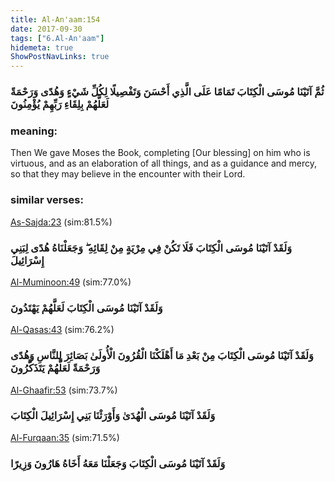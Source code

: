 ```yaml
---
title: Al-An'aam:154
date: 2017-09-30
tags: ["6.Al-An'aam"]
hidemeta: true 
ShowPostNavLinks: true 
---
```

### ثُمَّ آتَيْنَا مُوسَى الْكِتَابَ تَمَامًا عَلَى الَّذِي أَحْسَنَ وَتَفْصِيلًا لِكُلِّ شَيْءٍ وَهُدًى وَرَحْمَةً لَعَلَّهُمْ بِلِقَاءِ رَبِّهِمْ يُؤْمِنُونَ
### meaning: 
Then We gave Moses the Book, completing [Our blessing] on him who is virtuous, and as an elaboration of all things, and as a guidance and mercy, so that they may believe in the encounter with their Lord.
### similar verses: 

[As-Sajda:23](/32/23) (sim:81.5%)

### وَلَقَدْ آتَيْنَا مُوسَى الْكِتَابَ فَلَا تَكُنْ فِي مِرْيَةٍ مِنْ لِقَائِهِ ۖ وَجَعَلْنَاهُ هُدًى لِبَنِي إِسْرَائِيلَ

[Al-Muminoon:49](/23/49) (sim:77.0%)

### وَلَقَدْ آتَيْنَا مُوسَى الْكِتَابَ لَعَلَّهُمْ يَهْتَدُونَ

[Al-Qasas:43](/28/43) (sim:76.2%)

### وَلَقَدْ آتَيْنَا مُوسَى الْكِتَابَ مِنْ بَعْدِ مَا أَهْلَكْنَا الْقُرُونَ الْأُولَىٰ بَصَائِرَ لِلنَّاسِ وَهُدًى وَرَحْمَةً لَعَلَّهُمْ يَتَذَكَّرُونَ

[Al-Ghaafir:53](/40/53) (sim:73.7%)

### وَلَقَدْ آتَيْنَا مُوسَى الْهُدَىٰ وَأَوْرَثْنَا بَنِي إِسْرَائِيلَ الْكِتَابَ

[Al-Furqaan:35](/25/35) (sim:71.5%)

### وَلَقَدْ آتَيْنَا مُوسَى الْكِتَابَ وَجَعَلْنَا مَعَهُ أَخَاهُ هَارُونَ وَزِيرًا
